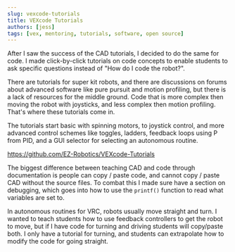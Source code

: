```yaml
---
slug: vexcode-tutorials
title: VEXcode Tutorials
authors: [jess]
tags: [vex, mentoring, tutorials, software, open source]
---
```


After I saw the success of the CAD tutorials, I decided to do the same for code.  I made click-by-click tutorials on code concepts to enable students to ask specific questions instead of "How do I code the robot?".  

There are tutorials for super kit robots, and there are discussions on forums about advanced software like pure pursuit and motion profiling, but there is a lack of resources for the middle ground.  Code that is more complex then moving the robot with joysticks, and less complex then motion profiling.  That's where these tutorials come in.

The tutorials start basic with spinning motors, to joystick control, and more advanced control schemes like toggles, ladders, feedback loops using P from PID, and a GUI selector for selecting an autonomous routine.  

https://github.com/EZ-Robotics/VEXcode-Tutorials

<!--truncate-->

The biggest difference between teaching CAD and code through documentation is people can copy / paste code, and cannot copy / paste CAD without the source files.  To combat this I made sure have a section on debugging, which goes into how to use the `printf()` function to read what variables are set to.  

In autonomous routines for VRC, robots usually move straight and turn.  I wanted to teach students how to use feedback controllers to get the robot to move, but if I have code for turning and driving students will copy/paste both.  I only have a tutorial for turning, and students can extrapolate how to modify the code for going straight.
